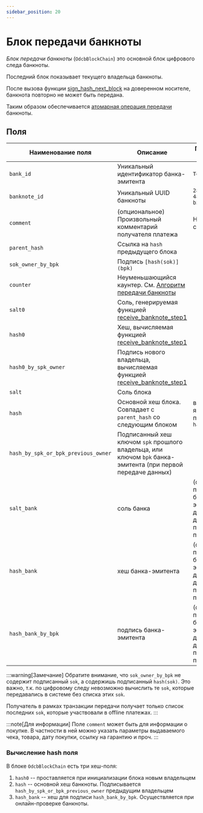 ```yaml
---
sidebar_position: 20
---
```

# Блок передачи банкноты

*Блок передачи банкноты*
(`OdcbBlockChain`)
это основной блок цифрового следа банкноты.

Последний блок показывает текущего владельца банкноты.

После вызова функции
[sign_hash_next_block](../functions/sign-hash-next-block.md)
на доверенном носителе, 
банкнота повторно не может быть передана.

Таким образом обеспечивается 
[атомарная операция передачи](../../dc/money/index.md#атомарная-операция-передачи)
банкноты.

## Поля


| Наименование поля                   | Описание                                                                                                           | Пример значения \ замечание                                                                   |
|-------------------------------------|--------------------------------------------------------------------------------------------------------------------|-----------------------------------------------------------------------------------------------|
| `bank_id`                           | Уникальный идентификатор банка-эмитента                                                                            | `Test bank`                                                                                   |
| `banknote_id`                       | Уникальный UUID банкноты                                                                                           | `280bdff8-a345-4854-a60b-b57251ec4d0e`                                                        |
| `comment`                           | (опциональное) Произвольный комментарий получателя платежа                                                         | Не более 16383 символов Unicode.                                                              |
| `parent_hash`                       | Ссылка на `hash` предыдущего блока                                                                                 |                                                                                               |
| `sok_owner_by_bpk`                  | Подпись `[hash(sok)](bpk)`                                                                                         |                                                                                               |
| `counter`                           | Неуменьшающийся каунтер. См. [Алгоритм передачи банкноты](broadcast/index.md)                                      |                                                                                               |
| `salt0`                             | Соль, генерируемая функцией [receive_banknote_step1](../functions/receive-banknote-step1.md)                    |                                                                                               |
| `hash0`                             | Хеш, вычисляемая функцией [receive_banknote_step1](../functions/receive-banknote-step1.md)                      |                                                                                               |
| `hash0_by_spk_owner`                | Подпись нового владельца, вычисляемая функцией [receive_banknote_step1](../functions/receive-banknote-step1.md) |                                                                                               |
| `salt`                              | Соль блока                                                                                                         |                                                                                               |
| `hash`                              | Основной хеш блока. Совпадает с `parent_hash` со следующим блоком                                                  | в некоторых языках программирования `hash_`                                                   | 
| `hash_by_spk_or_bpk_previous_owner` | Подписанный хеш ключом `spk` прошлого владельца, или ключом `bpk` банка-эмитента (при первой передаче данных)      |
| `salt_bank`                         | соль банка                                                                                                         | (опционально) проставляется банком-эмитентом, при доступе в онлайн для подтверждения передачи |
| `hash_bank`                         | хеш банка-эмитента                                                                                                 | (опционально) проставляется банком-эмитентом, при доступе в онлайн для подтверждения передачи |
| `hash_bank_by_bpk`                  | подпись банка-эмитента                                                                                             | (опционально) проставляется банком-эмитентом, при доступе в онлайн для подтверждения передачи |

:::warning[Замечание]
Обратите внимание,
что `sok_owner_by_bpk`
не содержит подписанный `sok`,
а содержишь подписанный `hash(sok)`.
Это важно, т.к. по цифровому следу невозможно
вычислить те `sok`, 
которые передавались в системе без списка этих `sok`.

Получатель в рамках транзакции передачи получает только 
список последних `sok`, которые участвовали в offline 
платежах.
:::


:::note[Для информации]
Поле `comment`
может быть для информации о покупке.
В частности в ней можно указать параметры выдаваемого чека,
товара,
дату покупки,
ссылку на гарантию
и проч.
:::


### Вычисление hash поля

В блоке `OdcbBlockChain` есть три хеш-поля:

1. `hash0` -- проставляется при инициализации блока новым владельцем
2. `hash` -- основной хеш банкноты. Подписывается  `hash_by_spk_or_bpk_previous_owner` предыдущим владельцем
3. `hash_bank` -- хеш для подписи `hash_bank_by_bpk`. Осуществляется при онлайн-проверке банкноты.